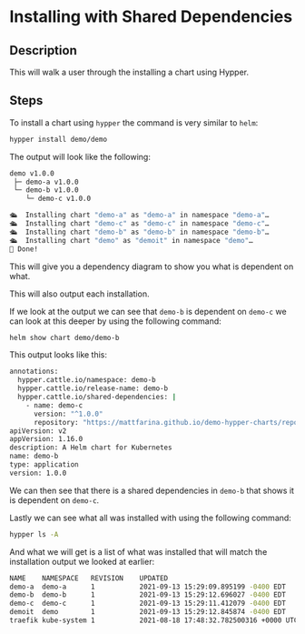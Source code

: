 # Installing with Shared Dependencies

## Description

This will walk a user through the installing a chart using Hypper.

## Steps

To install a chart using `hypper` the command is very similar to `helm`:

```bash
hypper install demo/demo
```

The output will look like the following:

```bash
demo v1.0.0
 ├─ demo-a v1.0.0
 └─ demo-b v1.0.0
    └─ demo-c v1.0.0

🛳  Installing chart "demo-a" as "demo-a" in namespace "demo-a"…
🛳  Installing chart "demo-c" as "demo-c" in namespace "demo-c"…
🛳  Installing chart "demo-b" as "demo-b" in namespace "demo-b"…
🛳  Installing chart "demo" as "demoit" in namespace "demo"…
👏 Done!
```

This will give you a dependency diagram to show you what is dependent on what.

This will also output each installation.

If we look at the output we can see that `demo-b` is dependent on `demo-c` we can look at this deeper by using the following command:

```bash
helm show chart demo/demo-b
```

This output looks like this:

```bash
annotations:
  hypper.cattle.io/namespace: demo-b
  hypper.cattle.io/release-name: demo-b
  hypper.cattle.io/shared-dependencies: |
    - name: demo-c
      version: "^1.0.0"
      repository: "https://mattfarina.github.io/demo-hypper-charts/repo"
apiVersion: v2
appVersion: 1.16.0
description: A Helm chart for Kubernetes
name: demo-b
type: application
version: 1.0.0
```

We can then see that there is a shared dependencies in `demo-b` that shows it is dependent on `demo-c`.

Lastly we can see what all was installed with using the following command:

```bash
hypper ls -A
```

And what we will get is a list of what was installed that will match the installation output we looked at earlier:

```bash
NAME   	NAMESPACE  	REVISION	UPDATED                                	STATUS  	CHART         	APP VERSION
demo-a 	demo-a     	1       	2021-09-13 15:29:09.895199 -0400 EDT   	deployed	demo-a-1.0.0  	1.16.0     
demo-b 	demo-b     	1       	2021-09-13 15:29:12.696027 -0400 EDT   	deployed	demo-b-1.0.0  	1.16.0     
demo-c 	demo-c     	1       	2021-09-13 15:29:11.412079 -0400 EDT   	deployed	demo-c-1.0.0  	1.16.0     
demoit 	demo       	1       	2021-09-13 15:29:12.845874 -0400 EDT   	deployed	demo-1.0.0    	1.16.0     
traefik	kube-system	1       	2021-08-18 17:48:32.782500316 +0000 UTC	deployed	traefik-1.81.0	1.7.19 
```
